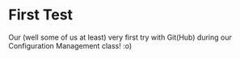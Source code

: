 # First Test

Our (well some of us at least) very first try with Git(Hub) during our Configuration Management class! :o)
